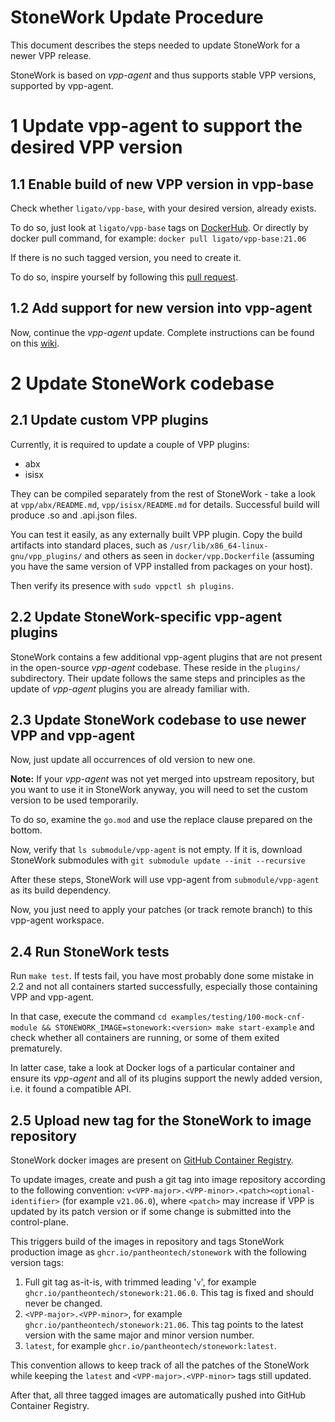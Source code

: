 # StoneWork Update Procedure

This document describes the steps needed to update StoneWork for a newer VPP release.

StoneWork is based on *vpp-agent* and thus supports stable VPP versions, supported by vpp-agent.

# 1 Update vpp-agent to support the desired VPP version

## 1.1 Enable build of new VPP version in vpp-base

Check whether `ligato/vpp-base`, with your desired version, already exists.

To do so, just look at `ligato/vpp-base` tags on [DockerHub][dockerhub-tags]. Or directly by docker pull command, for example:
`docker pull ligato/vpp-base:21.06`

If there is no such tagged version, you need to create it.

To do so, inspire yourself by following this [pull request][inspiration-pr].

## 1.2 Add support for new version into vpp-agent

Now, continue the *vpp-agent* update. Complete instructions can be found on this [wiki][agent-instructions].
# 2 Update StoneWork codebase
## 2.1 Update custom VPP plugins

Currently, it is required to update a couple of VPP plugins: 
- abx
- isisx

They can be compiled separately from the rest of StoneWork - take a look at `vpp/abx/README.md`, `vpp/isisx/README.md` for
details. Successful build will produce .so and .api.json files.

You can test it easily, as any externally built VPP plugin. Copy the build
artifacts into standard places, such as `/usr/lib/x86_64-linux-gnu/vpp_plugins/`
and others as seen in `docker/vpp.Dockerfile` (assuming you have the same version
of VPP installed from packages on your host). 

Then verify its presence with `sudo vppctl sh plugins`.

## 2.2 Update StoneWork-specific vpp-agent plugins

StoneWork contains a few additional vpp-agent plugins that are not present in the
open-source *vpp-agent* codebase. These reside in the `plugins/` subdirectory.
Their update follows the same steps and principles as the update of *vpp-agent*
plugins you are already familiar with.

## 2.3 Update StoneWork codebase to use newer VPP and vpp-agent

Now, just update all occurrences of old version to new one.

**Note:** If your *vpp-agent* was not yet merged into upstream repository, but you want to use it
in StoneWork anyway, you will need to set the custom version to be used temporarily.

To do so, examine the `go.mod` and use the replace clause prepared on the bottom.

Now, verify that `ls submodule/vpp-agent` is not empty. If it is, download StoneWork submodules with
`git submodule update --init --recursive`

After these steps, StoneWork will use vpp-agent from `submodule/vpp-agent` as its build dependency. 

Now, you just need to apply your patches (or track remote branch) to this vpp-agent workspace.

## 2.4 Run StoneWork tests

Run `make test`. If tests fail, you have most probably done some mistake in 2.2
and not all containers started successfully, especially those containing VPP and vpp-agent.

In that case, execute the command
`cd examples/testing/100-mock-cnf-module && STONEWORK_IMAGE=stonework:<version> make start-example`
and check whether all containers are running, or some of them exited prematurely.

In latter case, take a look at Docker logs of a particular container and ensure
its *vpp-agent* and all of its plugins support the newly added version, i.e. it
found a compatible API.

## 2.5 Upload new tag for the StoneWork to image repository

StoneWork docker images are present on [GitHub Container Registry][ghcr].

To update images, create and push a git tag into image repository according to
the following convention:
`v<VPP-major>.<VPP-minor>.<patch><optional-identifier>` (for example
`v21.06.0`), where `<patch>` may increase if VPP is updated by its patch version
or if some change is submitted into the control-plane.

This triggers build of the images in repository and tags StoneWork production
image as `ghcr.io/pantheontech/stonework` with the following version tags:
1. Full git tag as-it-is, with trimmed leading '`v`', for example
   `ghcr.io/pantheontech/stonework:21.06.0`. This tag is fixed
   and should never be changed.
2. `<VPP-major>.<VPP-minor>`, for example
   `ghcr.io/pantheontech/stonework:21.06`. This tag points to the
   latest version with the same major and minor version number.
3. `latest`, for example `ghcr.io/pantheontech/stonework:latest`.

This convention allows to keep track of all the patches of the StoneWork
while keeping the `latest` and `<VPP-major>.<VPP-minor>` tags still updated.

After that, all three tagged images are automatically pushed into GitHub
Container Registry.

[dockerhub-tags]: https://hub.docker.com/r/ligato/vpp-base/tags?page=1&ordering=last_updated&name=21.06
[inspiration-pr]: https://github.com/ligato/vpp-base/pull/18
[agent-instructions]: https://github.com/ligato/vpp-agent/wiki/Guide-for-adding-new-VPP-version
[ghcr]: https://github.com/orgs/PANTHEONtech/packages/container/package/stonework

